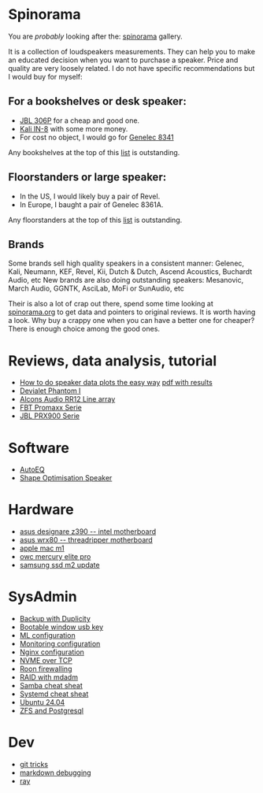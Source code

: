# Spinorama

You are *probably* looking after the: [spinorama](https://www.spinorama.org/) gallery.

It is a collection of loudspeakers measurements. They can
help you to make an educated decision when you want to purchase a
speaker. Price and quality are very loosely related. I do not have
specific recommendations but I would buy for myself:

## For a bookshelves or desk speaker:
- [JBL 306P](https://www.spinorama.org/speakers/JBL%20306P%20Mark%20ii/ASR/index_asr.html)
  for a cheap and good one.
- [Kali IN-8](https://www.spinorama.org/speakers/Kali%20IN-8/ErinsAudioCorner/index_eac.html)
  with some more money.
- For cost no object, I would go for [Genelec 8341](https://www.spinorama.org/speakers/Genelec%208341A/ASR/index_asr-vertical.html)

Any bookshelves at the top of this [list](https://www.spinorama.org/?quality=high&page=1&shape=bookshelves&power=active&sort=score) is outstanding.

## Floorstanders or large speaker:

- In the US, I would likely buy a pair of Revel.
- In Europe, I baught a pair of Genelec 8361A.

Any floorstanders at the top of this [list](https://www.spinorama.org/?quality=high&page=1&shape=floorstanders&sort=score) is outstanding.

## Brands

Some brands sell high quality speakers in a consistent manner: Gelenec, Kali, Neumann, KEF, Revel, Kii, Dutch &amp; Dutch, Ascend Acoustics, Buchardt Audio, etc
New brands are also doing outstanding speakers: Mesanovic, March Audio, GGNTK, AsciLab, MoFi or SunAudio, etc

Their is also a lot of crap out there, spend some time looking at [spinorama.org](https://spinorama.org) to get data and pointers to original reviews. It is worth having a look. Why buy a crappy one when you can have a better one for cheaper? There is enough choice among the good ones.

# Reviews, data analysis, tutorial

- [How to do speaker data plots the easy way](/blog/tutorial/easyplot/easyplot.md) [pdf with results](/blog/tutorial/easyplot/easyplot.pdf)
- [Devialet Phantom I](/blog/reviews/20230910-Devialet-Phantom/index.html)
- [Alcons Audio RR12 Line array](/blog/reviews/20221113-Alcons-Audio-beamforming/index.html)
- [FBT Promaxx Serie](/blog/reviews/20221105-FBT-Promaxx/index.html)
- [JBL PRX900 Serie](/blog/reviews/20221103-JBL-PRX900/index.html)


# Software

- [AutoEQ](/blog/software/autoeq.md)
- [Shape Optimisation Speaker](/blog/software/shape_optimisation_speaker.md)


# Hardware

- [asus designare z390 -- intel motherboard](/blog/hardware/asus_designare_z390.md)
- [asus wrx80 -- threadripper motherboard](/blog/hardware/asus_wrx80.md)
- [apple mac m1](/blog/hardware/mac_m1.md)
- [owc mercury elite pro](/blog/hardware/owc_mercury_elite_pro.md)
- [samsung ssd m2 update](/blog/hardware/samsung_ssd_magician.md)


# SysAdmin

- [Backup with Duplicity](/blog/sysadmin/backup.md)
- [Bootable window usb key](/blog/sysadmin/windows.md)
- [ML configuration](/blog/sysadmin/ml.md)
- [Monitoring configuration](/blog/sysadmin/monitoring.md)
- [Nginx configuration](/blog/sysadmin/nginx.md)
- [NVME over TCP](/blog/sysadmin/nvme.md)
- [Roon firewalling](/blog/sysadmin/roon.md)
- [RAID with mdadm](/blog/sysadmin/mdadm.md)
- [Samba cheat sheat](/blog/sysadmin/samba.md)
- [Systemd cheat sheat](/blog/sysadmin/systemd.md)
- [Ubuntu 24.04](/blog/sysadmin/ubuntu-24.04.md)
- [ZFS and Postgresql](/blog/sysadmin/zfs.md)


# Dev

- [git tricks](/blog/dev/git.md)
- [markdown debugging](/blog/dev/markdown.md)
- [ray](/blog/dev/ray.md)




